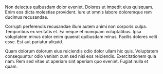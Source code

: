 Non delectus quibusdam dolor eveniet. Dolores ut impedit eius quisquam. Enim eos dicta molestiae provident. Iure ut omnis labore doloremque rem ducimus recusandae.
 Corrupti perferendis recusandae illum autem animi non corporis culpa. Temporibus ex veritatis et. Ea neque et numquam voluptatibus. Ipsa voluptatem minus dolor enim quaerat quibusdam minus. Facilis dolores velit esse. Est aut pariatur aliquid.
 Quam dolorum dolorum eius reiciendis odio dolor ullam hic quis. Voluptatem consequuntur odio veniam cum sed nisi eos reiciendis. Exercitationem quia nam. Rem sed vitae ut aperiam sint aperiam quo eveniet. Fugiat nulla et quam.